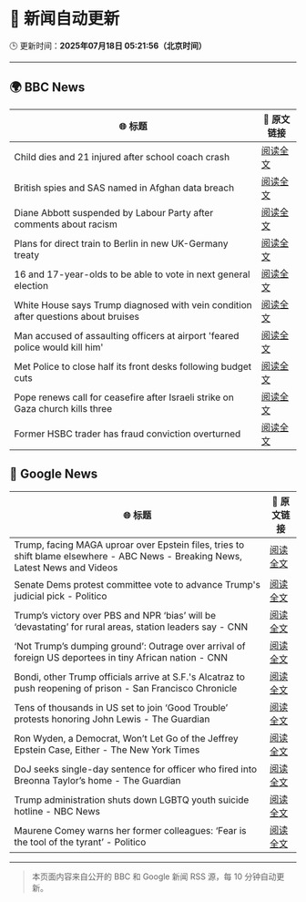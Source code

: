 # 🧠 新闻自动更新

🕒 更新时间：**2025年07月18日 05:21:56（北京时间）**

---

## 🌍 BBC News

| 🌐 标题 | 🔗 原文链接 |
|--------|-------------|
| Child dies and 21 injured after school coach crash | [阅读全文](https://www.bbc.com/news/articles/ckg538x0lm5o) |
| British spies and SAS named in Afghan data breach | [阅读全文](https://www.bbc.com/news/articles/cj4ek9njknvo) |
| Diane Abbott suspended by Labour Party after comments about racism | [阅读全文](https://www.bbc.com/news/articles/c4g8v33g1dgo) |
| Plans for direct train to Berlin in new UK-Germany treaty | [阅读全文](https://www.bbc.com/news/articles/cq6m10g7e35o) |
| 16 and 17-year-olds to be able to vote in next general election | [阅读全文](https://www.bbc.com/news/articles/c628ep4j5kno) |
| White House says Trump diagnosed with vein condition after questions about bruises | [阅读全文](https://www.bbc.com/news/articles/c1jw1pdyp0jo) |
| Man accused of assaulting officers at airport 'feared police would kill him' | [阅读全文](https://www.bbc.com/news/articles/cx2k7lmxn91o) |
| Met Police to close half its front desks following budget cuts | [阅读全文](https://www.bbc.com/news/articles/ce374l0ng1wo) |
| Pope renews call for ceasefire after Israeli strike on Gaza church kills three | [阅读全文](https://www.bbc.com/news/articles/c8xvnlpx2dxo) |
| Former HSBC trader has fraud conviction overturned | [阅读全文](https://www.bbc.com/news/articles/c20pd1y1e0eo) |

## 📰 Google News

| 🌐 标题 | 🔗 原文链接 |
|--------|-------------|
| Trump, facing MAGA uproar over Epstein files, tries to shift blame elsewhere - ABC News - Breaking News, Latest News and Videos | [阅读全文](https://news.google.com/rss/articles/CBMiowFBVV95cUxOcEVoWGdWRkplMzhqM3dNWnlwelZhcXV6WHBHaDlIX2podmJ2WjZEYVh6QnAtZ0h4SWw3TjlkLUJxcmNmQzlsRGhXLTJMUVBMTlJoMVhVa1FzN3NENFhibzJlSkhibHlwdTA4Qmpuc09abzQ5UEttZkN3TnBMSU5rV1IzSU1tVjJ2eGE2QWxfZzNLZTBTeEVJZmhsUG15ekhhMURB0gGoAUFVX3lxTE1fRTVJZWJVVXZDel9OYjJVUVBPMXB0SDNmRlpnOUoycVBkV3F5MDBxZVpQM2FYY2pNell3clhsbzdJajJNQXlLcFlxZHN0RURwQmFyUktjY1V6M2s1Y2VlM1JJcGxlMTBLbGxrbDFFMWdvbEZiMDRzRzFXcEp6UmNjWGVBNVVmVWZBR1JDRE5BR25ldHlTTGZKLWliTGZpQUk4SG41ajZJXw?oc=5) |
| Senate Dems protest committee vote to advance Trump's judicial pick - Politico | [阅读全文](https://news.google.com/rss/articles/CBMilAFBVV95cUxQVVN2d0JEYlo4NWk4Y1o3ZWF3N3NtNFk2S29sdFJ1VlRZTnBRRGZKVlJsbEtCRWFBMGJGVnlUSi14R2NDc2dPVXlLR24tV255V2lrZTRjQVhoa2cwTFdZUEpFanRFRHBTazltMDRzcGJKekEwZU5jM2ZUUC16VVJha1hOUmtGV3N2NEQyZkFuMGJPbHoy?oc=5) |
| Trump’s victory over PBS and NPR ‘bias’ will be ‘devastating’ for rural areas, station leaders say - CNN | [阅读全文](https://news.google.com/rss/articles/CBMijwFBVV95cUxQVEc4V1ZMeG0waFkwMDVjcWF5S21lcE9ZdXpqY0MyMDkxVzMxbVpaNzNZcnkyZDJSYnZ2b0R5eUFXNFRxb1JUTFl6THlhZXM1TFctcGN4cEZFcW9xaUhMZUtFREttZ0ZqNnhyRkotUlJYNUcwbGF1UmVvVDdZWXZXRk12bWdDc3lMS2k3UTVTc9IBlAFBVV95cUxNVjk3RUs4WURZcTBhSmJETS1KMGg3dENSbE1jRHgwYTBOZjQyR1dkTHdpd2hFcHVhR3duZ2xWRzZFVnBOZVdyTHcyM2xUbk44enZEVXl4WGc0LWVObFh0Wk1fU3NaQ3JsTjZGRkdaYS12cmNpUlE2YkRyNkJPWWI4NFNzUUhiTm9vcXhwdXJVZ2F2OVZq?oc=5) |
| ‘Not Trump’s dumping ground’: Outrage over arrival of foreign US deportees in tiny African nation - CNN | [阅读全文](https://news.google.com/rss/articles/CBMigwFBVV95cUxPS25RTHRHTDhqeVRLcEx3YUNaSkhGUFNiUmdWUlVWNTJZUGRtRmwtQVJXclpxTldFb2ZNM29fdU1iSFU1ZEZqQmQwUko0cExRNkRJcVlXTmltTTNXQTU5dHBQc3ZrS0YyZXZMcUozYVRwMGxUeW9lOGoyTk9JZW1JQ0EtVdIBiAFBVV95cUxOakJXc3ZOOTZWZXlXQS02REF3TS1Xa1hydkhzeTV6ZXhUNGtZV0dWQkxFNmtGUnFPRnNkNnNETlNLMmVsTk4tXzRhYlY2Z2tlNy01Ym9BdUJVVjFZUHFHMjYzR1Utb19yWmFUNTRhUXBUdnNRQVNKcDBJVW5NQWdVWVRMZnJsRnEt?oc=5) |
| Bondi, other Trump officials arrive at S.F.'s Alcatraz to push reopening of prison - San Francisco Chronicle | [阅读全文](https://news.google.com/rss/articles/CBMioAFBVV95cUxNZ1lOb3pqUWdaVUhUa2wzVmE2bE5jaDhCTHdILWU2emM0Y2w4QTBIZVM5YjhzOXlWUTBZVmNDNllheVBlaXMxZmFIMEJjZmhUS0FId1ZZYTNXT2JSTjBHdEFKWGpfaG1tc0c3YnRrbS01OW1mSkVOM2RsYzRiZm1pbmV2andVUzZFOGNueUJBV1o3ejN5TVJPWUZ4OWRrTmo5?oc=5) |
| Tens of thousands in US set to join ‘Good Trouble’ protests honoring John Lewis - The Guardian | [阅读全文](https://news.google.com/rss/articles/CBMijwFBVV95cUxNYi03ejJyTExidEVlYWJFaXR1U0NqdUJ0UEI3eUk2dlBjZU5kTlZ5X2Z1NUZlWXBBWHY5QzV6OUp4UHpBczdmdU1fMGJKZWM5WGlKU2RnVENiRGtSWGpGbS1qRTJVRXp3YWNoUENQN2h2aWY4bFItOHNIa0lxNGJXTm9kN0t4THZoM2NIN3VrNA?oc=5) |
| Ron Wyden, a Democrat, Won’t Let Go of the Jeffrey Epstein Case, Either - The New York Times | [阅读全文](https://news.google.com/rss/articles/CBMif0FVX3lxTE4yc3B0TkYxYmRzcV9KVVQwcFJjZDZCUS13RjJRRG9CSHBzaHY1NWYzV0JzS0hydEgwaDRrVzZuTTBpV2hGMFZuTDJEbWJYaFhkei1aQ3hrQUFib19BcWJqV0tKd0lyS1RZMkRBRHNtYVJHUXdIOHp0czhpQmpFSWM?oc=5) |
| DoJ seeks single-day sentence for officer who fired into Breonna Taylor’s home - The Guardian | [阅读全文](https://news.google.com/rss/articles/CBMilgFBVV95cUxOTi1CT09CMEdkUWVLMkhaa0t0REFOUUQzRWFuZXROMFZPZmxlN05JNVRFeUpEeHdMZElUSUJlRFQ4RjVabE40S25FZ0toY0liejU2bkRiUUpqdzl4Z1BicV81Wl9NVlQ3X1JIdDg2NzNIQTJnNU5ENUh2NFVnMDZyWThLNnRwTkJqOXhjV3NLcmplTDROc2c?oc=5) |
| Trump administration shuts down LGBTQ youth suicide hotline - NBC News | [阅读全文](https://news.google.com/rss/articles/CBMinAFBVV95cUxPQkJFbHJBSFMzd1pxMi1vREozSVBaM2JUNEoyakkxTHlIU2ZJS19wZUhiZGVaNWQxeWg1QWhBdjJ3MmJYbXhNbkRQcmZ4X3hPaVZWQzEzTkRzLUpZZHE0NHJMQjJieW5KdGRqSlVuWTRDWjgtb1ZWZ3E5eDJubldxWDdzLThobGx1U1ZiYS0xZ0xvNmFiX1M0SWxmNzfSAVZBVV95cUxNbi01R1dEbWg5X2tGc2hWUmZySDFqcUswbHdhX2IzT2ktS3ZzVVVJT2RBUXJzVHFrTFh0anhMTDNvMUtoTXA1cVNfUXpsMW5JZTBNalJhUQ?oc=5) |
| Maurene Comey warns her former colleagues: ‘Fear is the tool of the tyrant’ - Politico | [阅读全文](https://news.google.com/rss/articles/CBMigwFBVV95cUxNcEVyZk9mV19YQVZ0NFNiTDVmOXdfeU1oTEExRGJUQldjQWstUUhGZkotMURobnItR1NmbW5pZEN4RXctQlR5dkxJRV9pSDFrSmlkdGlycEhDdkVkcS1MTUZRcWlSQ1pqTFJ5eFdNNHh1OWNMXzZNeVdPc3JYRUMtbDFqNA?oc=5) |

---
> 本页面内容来自公开的 BBC 和 Google 新闻 RSS 源，每 10 分钟自动更新。